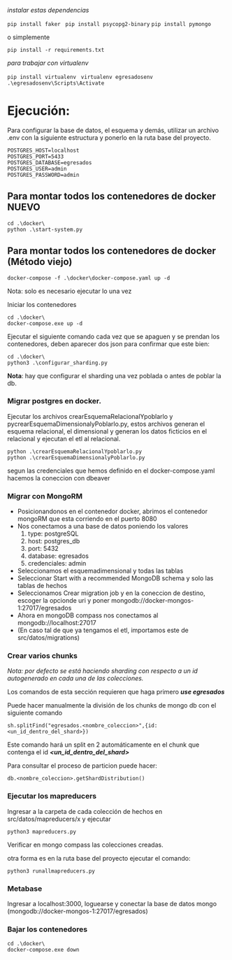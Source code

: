 
*instalar estas dependencias*

```pip install faker ```
```pip install psycopg2-binary```
```pip install pymongo```


o simplemente

```pip install -r requirements.txt ```

*para trabajar con virtualenv*

```pip install virtualenv ```
```virtualenv egresadosenv ```
```.\egresadosenv\Scripts\Activate ```

# Ejecución:

Para configurar la base de datos, el esquema y demás, utilizar un archivo .env con la siguiente estructura y ponerlo en la ruta base del proyecto.

```
POSTGRES_HOST=localhost
POSTGRES_PORT=5433
POSTGRES_DATABASE=egresados
POSTGRES_USER=admin
POSTGRES_PASSWORD=admin
```

## Para montar todos los contenedores de docker NUEVO

```
cd .\docker\
python .\start-system.py
```

## Para montar todos los contenedores de docker (Método viejo)

```
docker-compose -f .\docker\docker-compose.yaml up -d
```
Nota: solo es necesario ejecutar lo una vez

Iniciar los contenedores

```
cd .\docker\
docker-compose.exe up -d
```

Ejecutar el siguiente comando cada vez que se apaguen y se prendan los contenedores, deben aparecer dos json para confirmar que este bien:

```
cd .\docker\
python3 .\configurar_sharding.py
```
__Nota__: hay que configurar el sharding una vez poblada o antes de poblar la db.

### Migrar postgres en docker.

Ejecutar los archivos crearEsquemaRelacionalYpoblarlo y pycrearEsquemaDimensionalyPoblarlo.py, estos archivos generan el esquema relacional, el dimensional y generan los datos ficticios en el relacional y ejecutan el etl al relacional.

```
python .\crearEsquemaRelacionalYpoblarlo.py
python .\crearEsquemaDimensionalyPoblarlo.py
```

segun las credenciales que hemos definido en el docker-compose.yaml hacemos la coneccion con dbeaver

### Migrar con MongoRM
- Posicionandonos en el contenedor docker, abrimos el contenedor mongoRM que esta corriendo en el puerto 8080
- Nos conectamos a una base de datos poniendo los valores
    1) type: postgreSQL
    2) host: postgres_db
    3) port: 5432
    4) database: egresados
    5) credenciales: admin
- Seleccionamos el esquemadimensional y todas las tablas
- Seleccionar Start with a recommended MongoDB schema y solo las tablas de hechos
- Seleccionamos Crear migration job y en la coneccion de destino, escoger la opcionde uri y poner mongodb://docker-mongos-1:27017/egresados
- Ahora en mongoDB compass nos conectamos al mongodb://localhost:27017
- (En caso tal de que ya tengamos el etl, importamos este de src/datos/migrations)

### Crear varios chunks

_Nota: por defecto se está haciendo sharding con respecto a un id autogenerado en cada una de las colecciones._

Los comandos de esta sección requieren que haga primero _**use egresados**_

Puede hacer manualmente la división de los chunks de mongo db con el siguiente comando

```
sh.splitFind("egresados.<nombre_coleccion>",{id: <un_id_dentro_del_shard>})
```
Este comando hará un split en 2 automáticamente en el chunk que contenga el id _**<un_id_dentro_del_shard>**_

Para consultar el proceso de particion puede hacer:

```
db.<nombre_coleccion>.getShardDistribution()
```

### Ejecutar los mapreducers
Ingresar a la carpeta de cada colección de hechos en src/datos/mapreducers/x y ejecutar 
```
python3 mapreducers.py
```
Verificar en mongo compass las colecciones creadas.

otra forma es en la ruta base del proyecto ejecutar el comando:

```
python3 runallmapreducers.py
```

### Metabase
Ingresar a localhost:3000, loguearse y conectar la base de datos mongo (mongodb://docker-mongos-1:27017/egresados)

### Bajar los contenedores
```
cd .\docker\
docker-compose.exe down
```